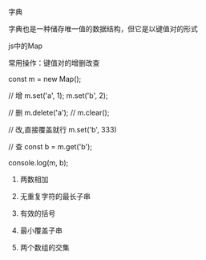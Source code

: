 字典

字典也是一种储存唯一值的数据结构，但它是以键值对的形式

js中的Map

常用操作：键值对的增删改查

const m = new Map();

// 增
m.set('a', 1);
m.set('b', 2);

// 删
m.delete('a');
// m.clear();

// 改,直接覆盖就行
m.set('b', 333)

// 查
const b = m.get('b');

console.log(m, b);

1. 两数相加

3. 无重复字符的最长子串

20. 有效的括号

76. 最小覆盖子串

349. 两个数组的交集
